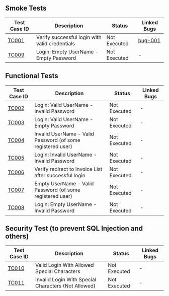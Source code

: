 ## Smoke Tests
| Test Case ID | Description                                   | Status | Linked Bugs                                                                      | 
|--------------|-----------------------------------------------|--------|----------------------------------------------------------------------------------|
| [TC001](test-cases/smoke/TC001.md)      | Verify successful login with valid credentials               | Not Executed | [bug-001](founded-bugs/bug001.md)|
| [TC009](test-cases/smoke/TC009.md)      | Login: Empty UserName - Empty Password                       | Not Executed | -   |

## Functional Tests
| Test Case ID | Description                                   | Status | Linked Bugs                                                                      | 
|--------------|-----------------------------------------------|--------|----------------------------------------------------------------------------------|
| [TC002](test-cases/functional/TC002.md) | Login: Valid UserName - Invalid Password                     | Not Executed | -   |
| [TC003](test-cases/functional/TC003.md) | Login: Valid UserName - Empty Password                       | Not Executed | -   |
| [TC004](test-cases/functional/TC004.md) | Invalid UserName - Valid Password (of some registered user)  | Not Executed | -   |
| [TC005](test-cases/functional/TC005.md) | Login: Invalid UserName - Invalid Password                   | Not Executed | -   |
| [TC006](test-cases/functional/TC006.md) | Verify redirect to Invoice List after successful login       | Not Executed | -   |
| [TC007](test-cases/functional/TC007.md) | Empty UserName - Valid Password (of some registered user)    | Not Executed | -   |
| [TC008](test-cases/functional/TC008.md) | Login: Empty UserName - Invalid Password                     | Not Executed | -   |

## Security Test (to prevent SQL Injection and others)
| Test Case ID | Description                                   | Status | Linked Bugs                                                                      | 
|--------------|-----------------------------------------------|--------|----------------------------------------------------------------------------------|
| [TC010](test-cases/security/TC010.md)      | Valid Login With Allowed Special Characters                  | Not Executed | -   |
| [TC011](test-cases/security/TC011.md)      | Invalid Login With Special Characters (Not Allowed)          | Not Executed | -   |